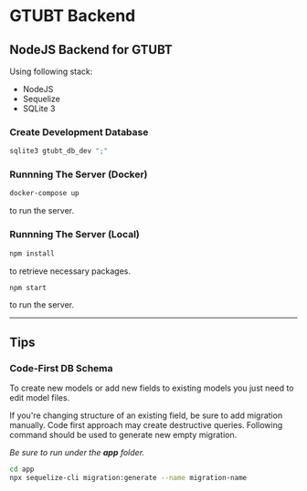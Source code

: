 # GTUBT Backend

## NodeJS Backend for GTUBT

Using following stack:

- NodeJS
- Sequelize
- SQLite 3

### Create Development Database

```bash
sqlite3 gtubt_db_dev ";"
```

### Runnning The Server (Docker)

```bash
docker-compose up
```

to run the server.

### Runnning The Server (Local)

```bash
npm install
```

to retrieve necessary packages.

```bash
npm start
```

to run the server.

----

## Tips

### Code-First DB Schema

To create new models or add new fields to existing models you just need to edit model files.

If you're changing structure of an existing field, be sure to add migration manually. Code first approach may create destructive queries.
Following command should be used to generate new empty migration.

_Be sure to run under the **app** folder._

```bash
cd app
npx sequelize-cli migration:generate --name migration-name
```
